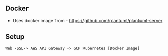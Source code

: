 
## Docker

- Uses docker image from - https://github.com/plantuml/plantuml-server

## Setup

```
Web -SSL-> AWS API Gateway -> GCP Kubernetes [Docker Image]
```
